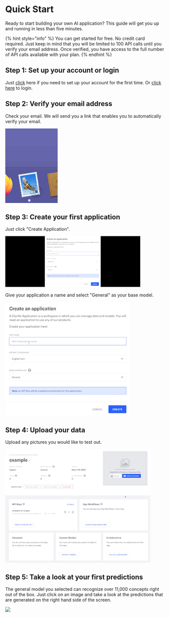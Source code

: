 # Quick Start

Ready to start building your own AI application? This guide will get you up and running in less than five minutes.

{% hint style="info" %}
You can get started for free. No credit card required. Just keep in mind that you will be limited to 100 API calls until you verify your email address. Once verified, you have access to the full number of API calls available with your plan.
{% endhint %}

## Step 1: Set up your account or login

Just [click](https://portal.clarifai.com/signup) here if you need to set up your account for the first time. Or [click here](https://portal.clarifai.com/login) to login.

## Step 2: Verify your email address

Check your email. We will send you a link that enables you to automatically verify your email.

![](../.gitbook/assets/verify_emal2%20%281%29.gif)

## Step 3: Create your first application

Just click "Create Application".

![](../.gitbook/assets/create_application2%20%281%29.gif)

Give your application a name and select "General" as your base model.

![](../.gitbook/assets/create_application_too%20%281%29.gif)

## Step 4: Upload your data

Upload any pictures you would like to test out.

![](../.gitbook/assets/upload_images%20%281%29.gif)

## Step 5: Take a look at your first predictions

The general model you selected can recognize over 11,000 concepts right out of the box. Just click on an image and take a look at the predictions that are generated on the right hand side of the screen.

![](../.gitbook/assets/predict2%20%281%29.gif)

